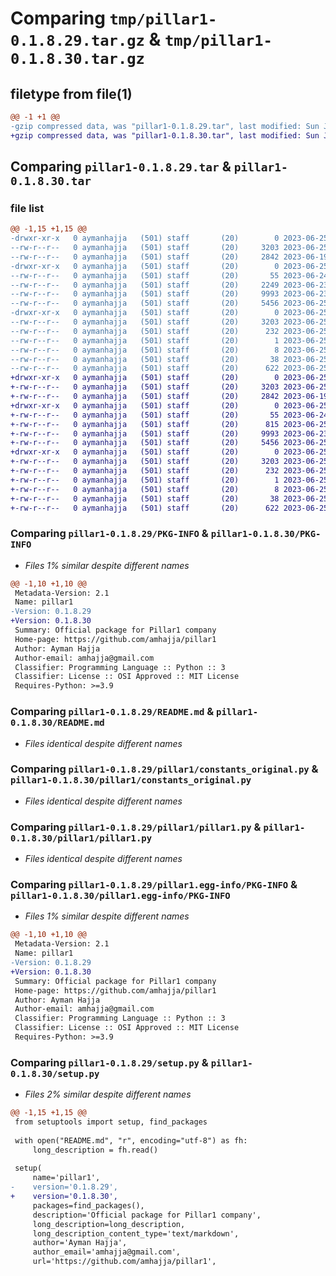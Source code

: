 # Comparing `tmp/pillar1-0.1.8.29.tar.gz` & `tmp/pillar1-0.1.8.30.tar.gz`

## filetype from file(1)

```diff
@@ -1 +1 @@
-gzip compressed data, was "pillar1-0.1.8.29.tar", last modified: Sun Jun 25 00:33:48 2023, max compression
+gzip compressed data, was "pillar1-0.1.8.30.tar", last modified: Sun Jun 25 00:35:55 2023, max compression
```

## Comparing `pillar1-0.1.8.29.tar` & `pillar1-0.1.8.30.tar`

### file list

```diff
@@ -1,15 +1,15 @@
-drwxr-xr-x   0 aymanhajja   (501) staff       (20)        0 2023-06-25 00:33:48.140119 pillar1-0.1.8.29/
--rw-r--r--   0 aymanhajja   (501) staff       (20)     3203 2023-06-25 00:33:48.139972 pillar1-0.1.8.29/PKG-INFO
--rw-r--r--   0 aymanhajja   (501) staff       (20)     2842 2023-06-19 22:34:12.000000 pillar1-0.1.8.29/README.md
-drwxr-xr-x   0 aymanhajja   (501) staff       (20)        0 2023-06-25 00:33:48.139073 pillar1-0.1.8.29/pillar1/
--rw-r--r--   0 aymanhajja   (501) staff       (20)       55 2023-06-24 20:02:24.000000 pillar1-0.1.8.29/pillar1/__init__.py
--rw-r--r--   0 aymanhajja   (501) staff       (20)     2249 2023-06-23 19:09:33.000000 pillar1-0.1.8.29/pillar1/constants.py
--rw-r--r--   0 aymanhajja   (501) staff       (20)     9993 2023-06-23 13:24:20.000000 pillar1-0.1.8.29/pillar1/constants_original.py
--rw-r--r--   0 aymanhajja   (501) staff       (20)     5456 2023-06-25 00:33:46.000000 pillar1-0.1.8.29/pillar1/pillar1.py
-drwxr-xr-x   0 aymanhajja   (501) staff       (20)        0 2023-06-25 00:33:48.139744 pillar1-0.1.8.29/pillar1.egg-info/
--rw-r--r--   0 aymanhajja   (501) staff       (20)     3203 2023-06-25 00:33:48.000000 pillar1-0.1.8.29/pillar1.egg-info/PKG-INFO
--rw-r--r--   0 aymanhajja   (501) staff       (20)      232 2023-06-25 00:33:48.000000 pillar1-0.1.8.29/pillar1.egg-info/SOURCES.txt
--rw-r--r--   0 aymanhajja   (501) staff       (20)        1 2023-06-25 00:33:48.000000 pillar1-0.1.8.29/pillar1.egg-info/dependency_links.txt
--rw-r--r--   0 aymanhajja   (501) staff       (20)        8 2023-06-25 00:33:48.000000 pillar1-0.1.8.29/pillar1.egg-info/top_level.txt
--rw-r--r--   0 aymanhajja   (501) staff       (20)       38 2023-06-25 00:33:48.140160 pillar1-0.1.8.29/setup.cfg
--rw-r--r--   0 aymanhajja   (501) staff       (20)      622 2023-06-25 00:33:47.000000 pillar1-0.1.8.29/setup.py
+drwxr-xr-x   0 aymanhajja   (501) staff       (20)        0 2023-06-25 00:35:55.228352 pillar1-0.1.8.30/
+-rw-r--r--   0 aymanhajja   (501) staff       (20)     3203 2023-06-25 00:35:55.228228 pillar1-0.1.8.30/PKG-INFO
+-rw-r--r--   0 aymanhajja   (501) staff       (20)     2842 2023-06-19 22:34:12.000000 pillar1-0.1.8.30/README.md
+drwxr-xr-x   0 aymanhajja   (501) staff       (20)        0 2023-06-25 00:35:55.227479 pillar1-0.1.8.30/pillar1/
+-rw-r--r--   0 aymanhajja   (501) staff       (20)       55 2023-06-24 20:02:24.000000 pillar1-0.1.8.30/pillar1/__init__.py
+-rw-r--r--   0 aymanhajja   (501) staff       (20)      815 2023-06-25 00:35:52.000000 pillar1-0.1.8.30/pillar1/constants.py
+-rw-r--r--   0 aymanhajja   (501) staff       (20)     9993 2023-06-23 13:24:20.000000 pillar1-0.1.8.30/pillar1/constants_original.py
+-rw-r--r--   0 aymanhajja   (501) staff       (20)     5456 2023-06-25 00:33:46.000000 pillar1-0.1.8.30/pillar1/pillar1.py
+drwxr-xr-x   0 aymanhajja   (501) staff       (20)        0 2023-06-25 00:35:55.228052 pillar1-0.1.8.30/pillar1.egg-info/
+-rw-r--r--   0 aymanhajja   (501) staff       (20)     3203 2023-06-25 00:35:55.000000 pillar1-0.1.8.30/pillar1.egg-info/PKG-INFO
+-rw-r--r--   0 aymanhajja   (501) staff       (20)      232 2023-06-25 00:35:55.000000 pillar1-0.1.8.30/pillar1.egg-info/SOURCES.txt
+-rw-r--r--   0 aymanhajja   (501) staff       (20)        1 2023-06-25 00:35:55.000000 pillar1-0.1.8.30/pillar1.egg-info/dependency_links.txt
+-rw-r--r--   0 aymanhajja   (501) staff       (20)        8 2023-06-25 00:35:55.000000 pillar1-0.1.8.30/pillar1.egg-info/top_level.txt
+-rw-r--r--   0 aymanhajja   (501) staff       (20)       38 2023-06-25 00:35:55.228391 pillar1-0.1.8.30/setup.cfg
+-rw-r--r--   0 aymanhajja   (501) staff       (20)      622 2023-06-25 00:35:54.000000 pillar1-0.1.8.30/setup.py
```

### Comparing `pillar1-0.1.8.29/PKG-INFO` & `pillar1-0.1.8.30/PKG-INFO`

 * *Files 1% similar despite different names*

```diff
@@ -1,10 +1,10 @@
 Metadata-Version: 2.1
 Name: pillar1
-Version: 0.1.8.29
+Version: 0.1.8.30
 Summary: Official package for Pillar1 company
 Home-page: https://github.com/amhajja/pillar1
 Author: Ayman Hajja
 Author-email: amhajja@gmail.com
 Classifier: Programming Language :: Python :: 3
 Classifier: License :: OSI Approved :: MIT License
 Requires-Python: >=3.9
```

### Comparing `pillar1-0.1.8.29/README.md` & `pillar1-0.1.8.30/README.md`

 * *Files identical despite different names*

### Comparing `pillar1-0.1.8.29/pillar1/constants_original.py` & `pillar1-0.1.8.30/pillar1/constants_original.py`

 * *Files identical despite different names*

### Comparing `pillar1-0.1.8.29/pillar1/pillar1.py` & `pillar1-0.1.8.30/pillar1/pillar1.py`

 * *Files identical despite different names*

### Comparing `pillar1-0.1.8.29/pillar1.egg-info/PKG-INFO` & `pillar1-0.1.8.30/pillar1.egg-info/PKG-INFO`

 * *Files 1% similar despite different names*

```diff
@@ -1,10 +1,10 @@
 Metadata-Version: 2.1
 Name: pillar1
-Version: 0.1.8.29
+Version: 0.1.8.30
 Summary: Official package for Pillar1 company
 Home-page: https://github.com/amhajja/pillar1
 Author: Ayman Hajja
 Author-email: amhajja@gmail.com
 Classifier: Programming Language :: Python :: 3
 Classifier: License :: OSI Approved :: MIT License
 Requires-Python: >=3.9
```

### Comparing `pillar1-0.1.8.29/setup.py` & `pillar1-0.1.8.30/setup.py`

 * *Files 2% similar despite different names*

```diff
@@ -1,15 +1,15 @@
 from setuptools import setup, find_packages
 
 with open("README.md", "r", encoding="utf-8") as fh:
     long_description = fh.read()
 
 setup(
     name='pillar1',
-    version='0.1.8.29',
+    version='0.1.8.30',
     packages=find_packages(),
     description='Official package for Pillar1 company',
     long_description=long_description,
     long_description_content_type='text/markdown',
     author='Ayman Hajja',
     author_email='amhajja@gmail.com',
     url='https://github.com/amhajja/pillar1',
```

